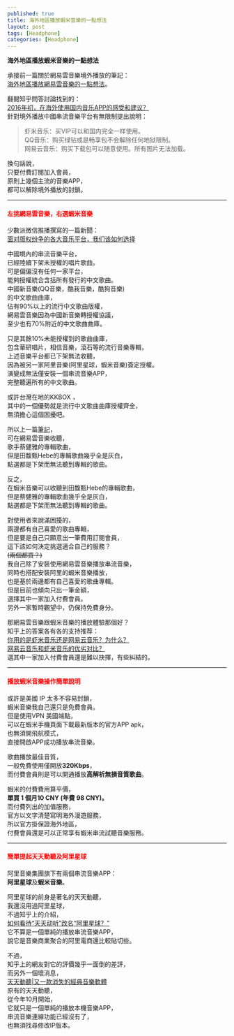 ```yaml
---
published: true
title: 海外地區播放蝦米音樂的一點想法
layout: post
tags: [Headphone]
categories: [Headphone]
---
```


**海外地區播放蝦米音樂的一點想法**   
    
承接前一篇關於網易雲音樂境外播放的筆記：    
[海外地區播放網易雲音樂的一點想法][1]。    
    
翻閱知乎問答討論找到的：    
[<span lang="zh-Hans">2016年初，在海外使用国内音乐APP的感受和建议？</span>][2]   
針對境外播放中國串流音樂平台有無限制提出說明：   

> <span lang="zh-Hans">虾米音乐：买VIP可以和国内完全一样使用。</span>   
> <span lang="zh-Hans">QQ音乐：购买绿钻或是畅享包不会解除任何地狱限制。</span>   
> <span lang="zh-Hans">网易云音乐：购买下载包可以随意使用。所有图片无法加载。</span>   
    
換句話說，   
只要付費訂閱加入會員，   
原則上幾個主流的音樂APP，    
都可以解除境外播放的封鎖。   

-------------------------------

#### <font color="red">左挑網易雲音樂，右選蝦米音樂</font>    
    
少數派微信推播撰寫的一篇新聞：   
[<span lang="zh-Hans">面对版权纷争的各大音乐平台，我们该如何选择</span>][3]      
    
中國境內的串流音樂平台，    
已經陸續下架未授權的唱片歌曲。   
可是偏偏沒有任何一家平台，   
能夠授權統合含括所有發行的中文歌曲。    
中國新音樂(QQ音樂，酷我音樂，酷狗音樂)   
的中文歌曲曲庫，    
佔有90%以上的流行中文歌曲版權，   
網易雲音樂因為中國新音樂轉授權協議，    
至少也有70%附近的中文歌曲曲庫。   

只是其餘10%未能授權到的歌曲曲庫，    
包含華研唱片，相信音樂，滾石等的流行音樂專輯，   
上述音樂平台都已下架無法收聽，   
因為被另一家阿里音樂(阿里星球，蝦米音樂)簽定授權。    
演變成無法僅安裝一個串流音樂APP，    
完整聽遍所有的中文歌曲。    

或許台灣在地的KKBOX ，    
其中的一個優勢就是流行中文歌曲曲庫授權齊全，    
無須擔心這個困擾吧。    

所以上一篇[筆記][1]，   
可在網易雲音樂收聽，    
歌手蔡健雅的專輯歌曲，   
但是田馥甄Hebe的專輯歌曲幾乎全是灰白，     
點選都是下架而無法聽到專輯的歌曲。     

反之，   
在蝦米音樂可以收聽到田馥甄Hebe的專輯歌曲，   
但是蔡健雅的專輯歌曲幾乎全是灰白，     
點選都是下架而無法聽到專輯的歌曲。     

對使用者來說滿困擾的，   
兩邊都有自己喜愛的歌曲專輯，    
但是要是自己只願意出一筆費用訂閱會員，   
這下該如何決定挑選適合自己的服務？   
<del>(兩個都買？)</del>    
我自己除了安裝使用網易雲音樂播放串流音樂，   
同時也搭配安裝阿里的蝦米音樂播放，   
也是基於兩邊都有自己喜愛的歌曲專輯。    
但是目前也傾向只出一筆金額，    
選擇其中一家加入付費會員。   
另外一家暫時觀望中，仍保持免費身分。    

那網易雲音樂跟蝦米音樂的播放體驗那個好？    
知乎上的答案各有各的支持推荐：   
[<span lang="zh-Hans">你用的是虾米音乐还是网易云音乐？为什么？</span>][4]   
[<span lang="zh-Hans">网易云音乐和虾米音乐的优劣对比？</span>][5]     
選其中一家加入付費會員還是難以抉擇，有些糾結的。    

------------------

#### <font color="red">播放蝦米音樂操作簡單說明</font>    

或許是美國 IP 太多不容易封鎖，     
蝦米音樂我自己還只是免費會員。   
但是使用VPN 美國端點，   
可以在蝦米手機頁面下載最新版本的官方APP apk，    
也無須開飛航模式，   
直接開啟APP成功播放串流音樂。    

歌曲播放最佳音質，   
一般免費使用僅開放**320Kbps**，   
而付費會員則是可以開通播放**高解析無損音質歌曲**。   
  
蝦米的付費費用算平價，     
**單買 1 個月10 CNY (年費 98 CNY)。**    
而付費列出的加值服務，   
官方以文字清楚寫明海外漫遊服務，    
所以官方掛保證海外地區，    
付費會員還是可以正常享有蝦米串流試聽音樂服務。   

------

#### <font color="red">簡單提起天天動聽及阿里星球</font>   
  
阿里音樂集團旗下有兩個串流音樂APP：   
**阿里星球**及**蝦米音樂**。    

阿里星球的前身是著名的天天動聽，    
我還沒用過阿里星球，    
不過知乎上的介紹，   
[<span lang="zh-Hans">如何看待“天天动听”改名“阿里星球？”</span>][6]    
它不算是一個單純的播放串流音樂APP，   
說它是音樂商業聚合的阿里電商還比較貼切些。   

不過，   
知乎上的網友對它的評價幾乎一面倒的差評，    
而另外一個壞消息，   
[天天動聽|又一款消失的經典音樂軟體][7]    
原有的天天動聽，    
從今年10月開始，   
它就只是一個單純的播放本機音樂APP，   
串流音樂連線功能已經沒有了，    
也無須找尋修改IP版本。    


[1]: https://shengshampoo.github.io/headphone/2016/10/02/neteasemusic-outside-cn.html
[2]: https://www.zhihu.com/question/39565371
[3]: https://mp.weixin.qq.com/s?__biz=MjM5NDU1NTE5NA==&mid=2712709990&idx=1&sn=104709a1ad0b91addaeae962dea4da3a&scene=0
[4]: https://www.zhihu.com/question/23722158
[5]: https://www.zhihu.com/question/21083034
[6]: https://www.zhihu.com/question/41664635
[7]: https://kknews.cc/tech/gxyqe9.html
